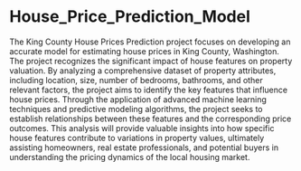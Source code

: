 # House_Price_Prediction_Model
The King County House Prices Prediction project focuses on developing an accurate
model for estimating house prices in King County, Washington. The project
recognizes the significant impact of house features on property valuation. By
analyzing a comprehensive dataset of property attributes, including location, size,
number of bedrooms, bathrooms, and other relevant factors, the project aims to
identify the key features that influence house prices. Through the application of
advanced machine learning techniques and predictive modeling algorithms, the
project seeks to establish relationships between these features and the corresponding
price outcomes. This analysis will provide valuable insights into how specific house
features contribute to variations in property values, ultimately assisting
homeowners, real estate professionals, and potential buyers in understanding the
pricing dynamics of the local housing market.
